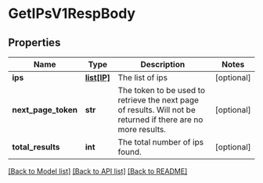 # GetIPsV1RespBody

## Properties
Name | Type | Description | Notes
------------ | ------------- | ------------- | -------------
**ips** | [**list[IP]**](IP.md) | The list of ips | [optional] 
**next_page_token** | **str** | The token to be used to retrieve the next page of results. Will not be returned if there are no more results. | [optional] 
**total_results** | **int** | The total number of ips found. | [optional] 

[[Back to Model list]](../README.md#documentation-for-models) [[Back to API list]](../README.md#documentation-for-api-endpoints) [[Back to README]](../README.md)


